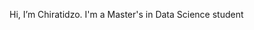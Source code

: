 Hi, I’m Chiratidzo.
I'm a Master's in Data Science student


<!---
csanyika/csanyika is a ✨ special ✨ repository because its `README.md` (this file) appears on your GitHub profile.
You can click the Preview link to take a look at your changes.
--->

